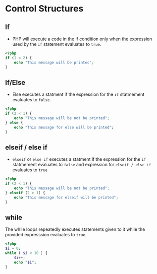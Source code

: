 # Control Structures #
## If ##
* PHP will execute a code in the if condition only when the expression used by the `if` statement evaluates to `true`.
```php
<?php
if (1 < 2) {
    echo "This message will be printed";
}
```
## If/Else ##
* Else executes a statment if the expression for the `if` statmement evaluates to `false`.
```php
<?php
if (2 < 1) {
    echo "This message will be not be printed";
} else {
    echo "This message for else will be printed";
}
```
## elseif / else if ##
* `elseif` or `else if` executes a statment if the expression for the `if` statmement evaluates to `false` and expression for `elseif / else if` evaluates to `true`
```php
<?php
if (2 < 1) {
    echo "This message will be not be printed";
} elseif (2 > 1) {
    echo "This message for elseif will be printed";
}
```
## while
The while loops repeatedly executes statements given to it while the provided expresssion evaluates to `true`.
```php
<?php
$i = 0;
while ( $i < 10 ) {
    $i++;
    echo "$i";
}
```